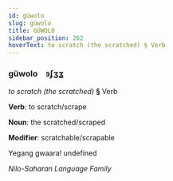 ```yaml
---
id: güwolo
slug: güwolo
title: GÜWOLO
sidebar_position: 262
hoverText: to scratch (the scratched) § Verb
---
```


### güwolo&emsp;<span kind="abugida">ꜿʄʒʓ</span>

*to scratch (the scratched)* **§** Verb

**Verb**: to scratch/scrape

**Noun**: the scratched/scraped

**Modifier**: scratchable/scrapable

Yegang gwaaraǃ undefined

*Nilo-Saharan Language Family*